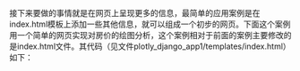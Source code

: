 接下来要做的事情就是在网页上呈现更多的信息，最简单的应用案例是在index.html模板上添加一些其他信息，就可以组成一个初步的网页。下面这个案例用一个简单的网页实现对房价的绘图分析，这个案例相对于前面的案例主要修改的是index.html文件。其代码（见文件plotly_django_app1/templates/index.html）如下：